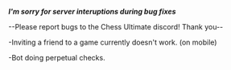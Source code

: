 ***I'm sorry for server interuptions during bug fixes***

--Please report bugs to the Chess Ultimate discord! Thank you--

-Inviting a friend to a game currently doesn't work. (on mobile)

-Bot doing perpetual checks.
